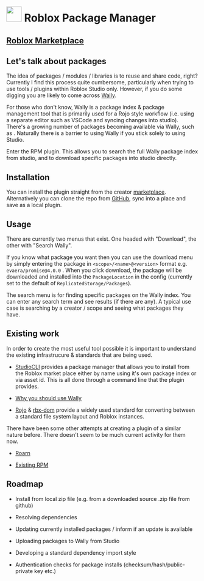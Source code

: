 
# <img src=https://tr.rbxcdn.com/1941e3ed5e94e8dd0bbc17f84af893e1/420/420/Decal/Png width=40 height=40> Roblox Package Manager

## [Roblox Marketplace](https://create.roblox.com/marketplace/asset/12442691141/Roblox-Package-Manager)

## Let's talk about packages

The idea of packages / modules / libraries is to reuse and share code, right? Currently I find this process quite cumbersome, particularly when trying to use tools / plugins within Roblox Studio only. However, if you do some digging you are likely to come across [Wally](https://github.com/UpliftGames/wally).

For those who don't know, Wally is a package index & package management tool that is primarily used for a Rojo style workflow (i.e. using a separate editor such as VSCode and syncing changes into studio). There's a growing number of packages becoming available via Wally, such as . Naturally there is a barrier to using Wally if you stick solely to using Studio.

Enter the RPM plugin. This allows you to search the full Wally package index from studio, and to download specific packages into studio directly.

## Installation

You can install the plugin straight from the creator [marketplace](https://create.roblox.com/marketplace/asset/12442691141/Roblox-Package-Manager). Alternatively you can clone the repo from [GitHub](https://github.com/McThor2/roblox-package-manager), sync into a place and save as a local plugin.

## Usage

There are currently two menus that exist. One headed with "Download", the other with "Search Wally".

If you know what package you want then you can use the download menu by simply entering the package in `<scope>/<name>@<version>` format e.g. `evaera/promise@4.0.0` . When you click download, the package will be downloaded and installed into the `PackageLocation` in the config (currently set to the default of `ReplicatedStorage/Packages`).

The search menu is for finding specific packages on the Wally index. You can enter any search term and see results (if there are any). A typical use case is searching by a creator / scope and seeing what packages they have.

## Existing work

In order to create the most useful tool possible it is important to understand the existing infrastrucure & standards that are being used.

- [StudioCLI](https://devforum.roblox.com/t/v140-introducing-studiocli-terminal-built-in-git-package-manager/1441569) provides a package manager that allows you to install from the Roblox market place either by name using it's own package index or via asset id. This is all done through a command line that the plugin provides.

- [Why you should use Wally](https://devforum.roblox.com/t/why-you-should-use-wally-a-package-manager-for-roblox/1977617)

- [Rojo](https://github.com/rojo-rbx/rojo) &  [rbx-dom](https://github.com/rojo-rbx/rbx-dom) provide a widely used standard for converting between a standard file system layout and Roblox instances.

There have been some other attempts at creating a plugin of a similar nature before. There doesn't seem to be much current activity for them now.

- [Roarn](https://devforum.roblox.com/t/roarn-102-a-roblox-package-manager-for-an-organized-workspace/1560554)

- [Existing RPM](https://devforum.roblox.com/t/rpm-roblox-package-manager/1482114)

## Roadmap

- Install from local zip file (e.g. from a downloaded source .zip file from github)

- Resolving dependencies

- Updating currently installed packages / inform if an update is available

- Uploading packages to Wally from Studio

- Developing a standard dependency import style

- Authentication checks for package installs (checksum/hash/public-private key etc.)

